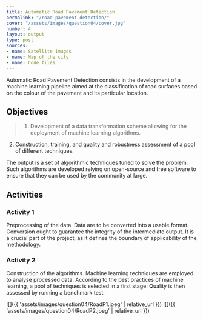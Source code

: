 ```yaml
---
title: Automatic Road Pavement Detection
permalink: "/road-pavement-detection/"
cover: "/assets/images/question04/cover.jpg"
number: 4
layout: output
type: post
sources:
- name: Satellite images
- name: Map of the city
- name: Code files
---
```


Automatic Road Pavement Detection consists in the development of a machine learning pipeline aimed at the classification of road surfaces based on the colour of the pavement and its particular location.

## Objectives
> 1. Development of a data transformation scheme allowing for the deployment of machine learning algorithms.
2. Construction, training, and quality and robustness assessment of a pool of different techniques.

The output is a set of algorithmic techniques tuned to solve the problem. Such algorithms are developed relying on open-source and free software to ensure that they can be used by the community at large.

## Activities

### Activity 1
Preprocessing of the data. Data are to be converted into a usable format. Conversion ought to guarantee the integrity of the intermediate output. It is a crucial part of the project, as it defines the boundary of applicability of the methodology.

### Activity 2
Construction of the algorithms. Machine learning techniques are employed to analyse processed data. According to the best practices of machine learning, a pool of techniques is selected in a first stage. Quality is then assessed by running a benchmark test.

![]({{ 'assets/images/question04/RoadP1.jpeg' | relative_url }})
![]({{ 'assets/images/question04/RoadP2.jpeg' | relative_url }})
